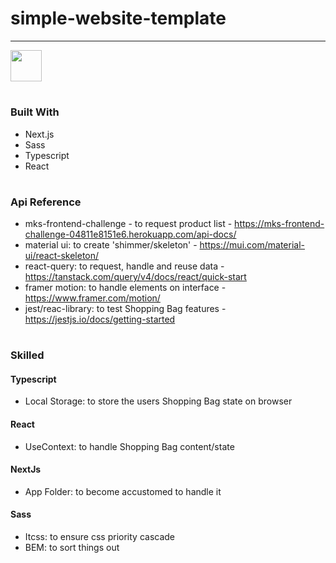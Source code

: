 # simple-website-template

<hr>

[<img target=_blank height="50px" src="https://media0.giphy.com/media/5ABGt7KDXJ62zg7oI0/giphy.gif?cid=790b761123aba84c737efe59273d3d75b3dbaef458bf13a4&rid=giphy.gif&ct=s" />](mks-challenge-eight.vercel.app/)

#

### Built With

* Next.js
* Sass
* Typescript
* React

#

### Api Reference

* mks-frontend-challenge - to request product list - https://mks-frontend-challenge-04811e8151e6.herokuapp.com/api-docs/
* material ui: to create 'shimmer/skeleton' - https://mui.com/material-ui/react-skeleton/
* react-query: to request, handle and reuse data - https://tanstack.com/query/v4/docs/react/quick-start
* framer motion: to handle elements on interface - https://www.framer.com/motion/
* jest/reac-library: to test Shopping Bag features - https://jestjs.io/docs/getting-started
  
#

### Skilled

#### Typescript

* Local Storage: to store the users Shopping Bag state on browser

#### React

* UseContext: to handle Shopping Bag content/state

#### NextJs

* App Folder: to become accustomed to handle it

#### Sass

* Itcss: to ensure css priority cascade
* BEM: to sort things out

